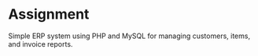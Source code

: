 # Assignment
Simple ERP system using PHP and MySQL for managing customers, items, and invoice reports.
